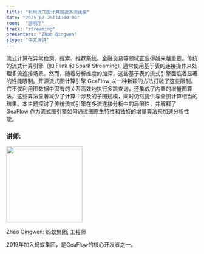 ```yaml
---
title: "利用流式图计算加速多流连接"
date: "2025-07-25T14:00:00"
room:  "圆明厅"
track: "streaming"
presenters: "Zhao Qingwen"
stype: "中文演讲"
---
```


流式计算在异常检测、搜索、推荐系统、金融交易等领域正变得越来越重要。传统的流式计算引擎（如 Flink 和 Spark Streaming）通常使用基于表的连接操作来处理多流连接场景。然而，随着分析维度的加深，这些基于表的流式引擎面临着显著的性能限制。开源流式图计算引擎 GeaFlow 以一种新颖的方法打破了这些限制。它不仅利用图数据中固有的关系高效地执行多跳查询，还集成了内置的增量图算法。这些算法显著减少了计算中涉及的子图规模，同时仍然提供与全图计算相当的结果。本主题探讨了传统流式引擎在多流连接分析中的局限性，并解释了 GeaFlow 作为流式图引擎如何通过图原生特性和独特的增量算法来加速分析性能。

### 讲师:

<img src="https://sessionize.com/image/b616-400o400o1-G8HEVFg7VaTfKEYWtC3oA7.jpg" width="200" /><br/>

Zhao Qingwen: 蚂蚁集团, 工程师

2019年加入蚂蚁集团，是GeaFlow的核心开发者之一。